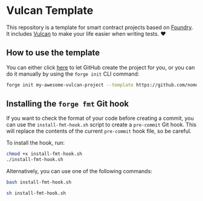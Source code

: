 # Vulcan Template

This repository is a template for smart contract projects based on [Foundry](https://github.com/foundry-rs/foundry).
It includes [Vulcan](https://github.com/nomoixyz/vulcan) to make your life easier when writing tests. :heart:

## How to use the template

You can either click [here](https://github.com/nomoixyz/vulcan-template/generate) to let GitHub create the project for you, or you can do it manually by using the `forge init` CLI command:

```sh
forge init my-awesome-vulcan-project --template https://github.com/nomoixyz/vulcan-template
```

## Installing the `forge fmt` Git hook

If you want to check the format of your code before creating a commit, you can use the `install-fmt-hook.sh` script to create a `pre-commit` Git hook. This will replace the contents of the current `pre-commit` hook file, so be careful.

To install the hook, run:

```sh
chmod +x install-fmt-hook.sh
./install-fmt-hook.sh
```

Alternatively, you can use one of the following commands:

```sh
bash install-fmt-hook.sh
```

```sh
sh install-fmt-hook.sh
```

